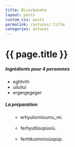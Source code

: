 ```yaml
---
title: Bicarbonate
layout: posts
custom_css: posts
permalink: /astuces/:title
categories: astuces
---
```


# {{ page.title }}

##### Ingrédients pour 4 personnes

- eghhrth
- uiluilui
- ergergegeger

##### La préparation

<ul id="prepa">

<section id="categories" markdown="1">

- erhyuliomioumu_mi.<br><br>
- ferhyutlioopùoiù.<br><br>
- ferhtkuimmioùopùp.

</section>

</ul>